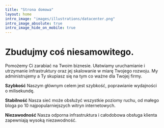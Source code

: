 ```yaml
---
title: "Strona domowa"
layout: home
intro_image: "images/illustrations/datacenter.png"
intro_image_absolute: true
intro_image_hide_on_mobile: true
---
```


# Zbudujmy coś niesamowitego.

Pomożemy Ci zarabiać na Twoim biznesie. Ułatwiamy uruchamianie i utrzymanie infrastruktury oraz jej skalowanie w miarę Twojego rozwoju. My administrujemy a Ty skupiasz się na tym co ważne dla Twojej firmy.

**Szybkość**
Naszym głównym celem jest szybkość, poprawianie wydajności o milisekundę.

**Stabilność**
Nasza sieć może obsłużyć wszystkie poziomy ruchu, od małego bloga po 10 najpopularniejszych witryn internetowych.

**Niezawodność**
Nasza odporna infrastruktura i całodobowa obsługa klienta zapewniają wysoką niezawodność.
